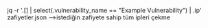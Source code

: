 jq -r '.[] | select(.vulnerability_name == "Example Vulnerability") | .ip' zafiyetler.json -->istediğin zafiyete sahip tüm ipleri çekme
